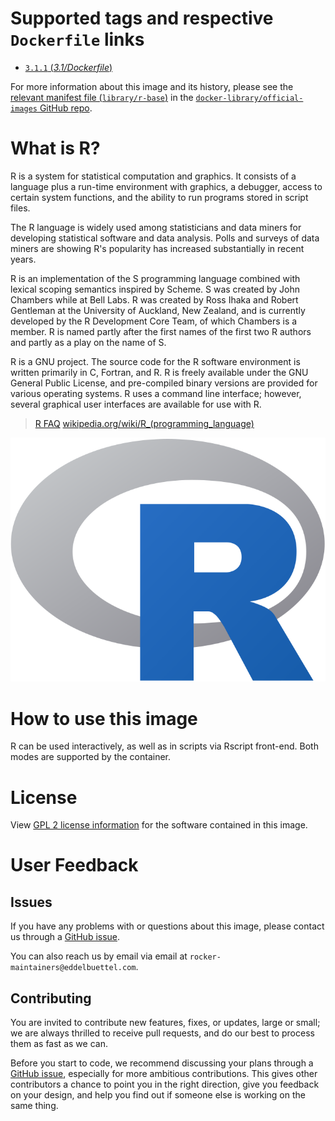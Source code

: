 # Supported tags and respective `Dockerfile` links

- [`3.1.1` (*3.1/Dockerfile*)](https://github.com/docker-library/gcc/blob/ba6f069df8e6c838d0465b09215e96f8d5d65269/4.6/Dockerfile)

For more information about this image and its history, please see the
[relevant manifest file (`library/r-base`)](https://github.com/docker-library/official-images/blob/master/library/r-base)
in the
[`docker-library/official-images` GitHub repo](https://github.com/docker-library/official-images).
<!-- DE: Do we have such a manifest file ? -->


# What is R?

R is a system for statistical computation and graphics. It consists of a
language plus a run-time environment with graphics, a debugger, access to
certain system functions, and the ability to run programs stored in script
files.

The R language is widely used among statisticians and data miners for
developing statistical software and data analysis. Polls and surveys of data
miners are showing R's popularity has increased substantially in recent
years.

R is an implementation of the S programming language combined with lexical
scoping semantics inspired by Scheme. S was created by John Chambers while at
Bell Labs. R was created by Ross Ihaka and Robert Gentleman at the University
of Auckland, New Zealand, and is currently developed by the R Development
Core Team, of which Chambers is a member. R is named partly after the first
names of the first two R authors and partly as a play on the name of S.

R is a GNU project. The source code for the R software environment is written
primarily in C, Fortran, and R. R is freely available under the GNU General
Public License, and pre-compiled binary versions are provided for various
operating systems. R uses a command line interface; however, several
graphical user interfaces are available for use with R. 

> [R FAQ](http://cran.r-project.org/doc/FAQ/R-FAQ.html#What-is-R_003f)
> [wikipedia.org/wiki/R_(programming_language)](http://en.wikipedia.org/wiki/R_(programming_language))

![logo](https://raw.githubusercontent.com/docker-library/docs/master/r-base/logo.png)

# How to use this image

R can be used interactively, as well as in scripts via Rscript
front-end. Both modes are supported by the container.
<!-- DE: More examples here ? -->


# License

View [GPL 2 license information](https://github.com/rocker-org/rocker/blob/master/LICENSE)
for the software contained in this image.

# User Feedback

## Issues

If you have any problems with or questions about this image, please contact
us through a [GitHub issue](https://github.com/rocker-org/rocker/issues).

You can also reach us by email via email at `rocker-maintainers@eddelbuettel.com`.


## Contributing

You are invited to contribute new features, fixes, or updates, large or small;
we are always thrilled to receive pull requests, and do our best to process them
as fast as we can.

Before you start to code, we recommend discussing your plans through a
[GitHub issue](https://github.com/rocker-org/rocker/issues), especially for
more ambitious contributions. This gives other contributors a chance to point
you in the right direction, give you feedback on your design, and help you
find out if someone else is working on the same thing.
